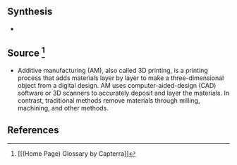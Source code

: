 ## Synthesis
- 
## Source [^1]
- Additive manufacturing (AM), also called 3D printing, is a printing process that adds materials layer by layer to make a three-dimensional object from a digital design. AM uses computer-aided-design (CAD) software or 3D scanners to accurately deposit and layer the materials. In contrast, traditional methods remove materials through milling, machining, and other methods.
## References

[^1]: [[(Home Page) Glossary by Capterra]]